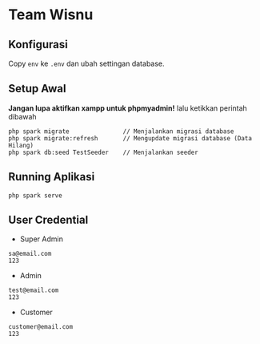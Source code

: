 # Team Wisnu

## Konfigurasi

Copy `env` ke `.env` dan ubah settingan database.

## Setup Awal
**Jangan lupa aktifkan xampp untuk phpmyadmin!** lalu ketikkan perintah dibawah
```
php spark migrate               // Menjalankan migrasi database
php spark migrate:refresh       // Mengupdate migrasi database (Data Hilang)
php spark db:seed TestSeeder    // Menjalankan seeder
```
## Running Aplikasi
 
```
php spark serve
```

## User Credential
- Super Admin
```
sa@email.com
123
```

- Admin
```
test@email.com
123
```

- Customer
```
customer@email.com
123
```